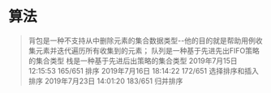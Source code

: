 # 算法
> 背包是一种不支持从中删除元素的集合数据类型--他的目的就是帮助用例收集元素并迭代遍历所有收集到的元素；
队列是一种基于先进先出FIFO策略的集合类型
栈是一种基于先进后出策略的集合类型
2019年7月15日 12:15:53 165/651 排序
2019年7月16日 18:14:22 172/651 选择排序和插入排序
2019年7月23日 14:01:20 183/651 归并排序